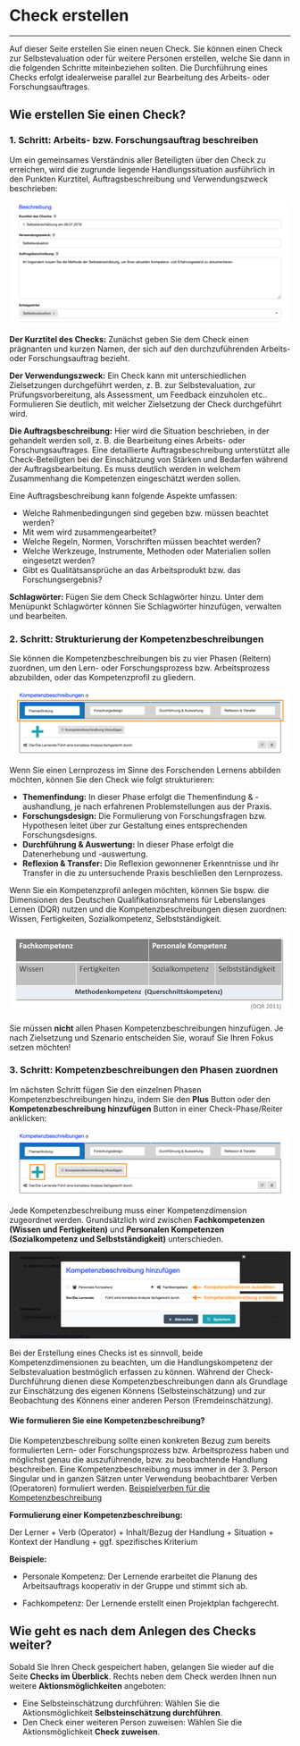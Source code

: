 # Check erstellen
- - -
Auf dieser Seite erstellen Sie einen neuen Check. Sie können einen Check zur Selbstevaluation oder für weitere Personen erstellen, welche Sie dann in die folgenden Schritte miteinbeziehen sollten. Die Durchführung eines Checks erfolgt idealerweise parallel zur Bearbeitung des Arbeits- oder Forschungsauftrages. 

## Wie erstellen Sie einen Check?

### 1. Schritt: Arbeits- bzw. Forschungsauftrag beschreiben
Um ein gemeinsames Verständnis aller Beteiligten über den Check zu erreichen, wird die zugrunde liegende Handlungssituation ausführlich in den Punkten Kurztitel, 
Auftragsbeschreibung und Verwendungszweck beschrieben: 

<img src="media/Screen_Checkerstellen_Auftrag.jpg" alt="Beschreibung der Rahmenbedingungen eines Checks" title="Beschreibung der Rahmenbedingungen eines Checks" />

**Der Kurztitel des Checks:** Zunächst geben Sie dem Check einen prägnanten und kurzen Namen, der sich auf den durchzuführenden Arbeits- oder Forschungsauftrag bezieht.

**Der Verwendungszweck:** Ein Check kann mit unterschiedlichen Zielsetzungen durchgeführt werden, z. B. zur Selbstevaluation, zur Prüfungsvorbereitung, als 
Assessment, um Feedback einzuholen etc.. Formulieren Sie deutlich, mit welcher Zielsetzung der Check durchgeführt wird.

**Die Auftragsbeschreibung:** Hier wird die Situation beschrieben, in der gehandelt werden soll, z. B. die Bearbeitung eines Arbeits- oder Forschungsauftrages. 
Eine detaillierte Auftragsbeschreibung unterstützt alle Check-Beteiligten bei der Einschätzung von Stärken und Bedarfen während der 
Auftragsbearbeitung. Es muss deutlich werden in welchem Zusammenhang die Kompetenzen eingeschätzt werden sollen.

Eine Auftragsbeschreibung kann folgende Aspekte umfassen:
* Welche Rahmenbedingungen sind gegeben bzw. müssen beachtet werden?
* Mit wem wird zusammengearbeitet? 
* Welche Regeln, Normen, Vorschriften müssen beachtet werden? 
* Welche Werkzeuge, Instrumente, Methoden oder Materialien sollen eingesetzt werden?
* Gibt es Qualitätsansprüche an das Arbeitsprodukt bzw. das Forschungsergebnis? 

**Schlagwörter:** Fügen Sie dem Check Schlagwörter hinzu. Unter dem Menüpunkt Schlagwörter können Sie Schlagwörter hinzufügen, verwalten und bearbeiten.

### 2. Schritt: Strukturierung der Kompetenzbeschreibungen
Sie können die Kompetenzbeschreibungen bis zu vier Phasen (Reitern) zuordnen, um den Lern- oder Forschungsprozess bzw. Arbeitsprozess abzubilden, oder das Kompetenzprofil zu gliedern. 

![Darstellung der variablen und individuell auf Lern-, Forschungs- oder Arbeitsprozesse anpassbaren Strukturierung von Kompetenzbeschreibungen](media/AP_Reiter.png)

Wenn Sie einen Lernprozess im Sinne des Forschenden Lernens abbilden möchten, können Sie den Check wie folgt strukturieren:

* **Themenfindung:** In dieser Phase erfolgt die Themenfindung & -aushandlung, je nach erfahrenen Problemstellungen aus der Praxis.
* **Forschungsdesign:** Die Formulierung von Forschungsfragen bzw. Hypothesen leitet über zur Gestaltung eines entsprechenden Forschungsdesigns.
* **Durchführung & Auswertung:** In dieser Phase erfolgt die Datenerhebung und -auswertung.
* **Reflexion & Transfer:** Die Reflexion gewonnener Erkenntnisse und ihr Transfer in die zu untersuchende Praxis beschließen den Lernprozess.

Wenn Sie ein Kompetenzprofil anlegen möchten, können Sie bspw. die Dimensionen des Deutschen Qualifikationsrahmens für Lebenslanges Lernen (DQR) nutzen und die Kompetenzbeschreibungen diesen zuordnen: Wissen, Fertigkeiten, Sozialkompetenz, Selbstständigkeit.

![Kompetenzstrukturmodell des DQR](media/DQR.jpg)

Sie müssen **nicht** allen Phasen Kompetenzbeschreibungen hinzufügen. Je nach Zielsetzung und Szenario entscheiden Sie, worauf Sie Ihren Fokus setzen möchten!

### 3. Schritt: Kompetenzbeschreibungen den Phasen zuordnen
Im nächsten Schritt fügen Sie den einzelnen Phasen Kompetenzbeschreibungen hinzu, indem Sie den **Plus** Button oder den **Kompetenzbeschreibung hinzufügen** Button in einer Check-Phase/Reiter anklicken:

![Fügen Sie Kompetenzbeschreibungen über das Plus-Zeichen oder den Text-Button hinzu](media/AP_Phasen_markiert.jpg)

Jede Kompetenzbeschreibung muss einer Kompetenzdimension zugeordnet werden. Grundsätzlich wird zwischen **Fachkompetenzen (Wissen und Fertigkeiten)** und **Personalen Kompetenzen (Sozialkompetenz und Selbstständigkeit)** unterschieden. 

![Auswahl der Kompetenzdimension und Fomulierung der Kompetenzbeschreibung](media/check-erstellen-kompetenzen.png)

Bei der Erstellung eines Checks ist es sinnvoll, beide Kompetenzdimensionen zu beachten, um die Handlungskompetenz 
der Selbstevaluation bestmöglich erfassen zu können.
Während der Check-Durchführung dienen diese Kompetenzbeschreibungen dann als Grundlage zur Einschätzung des eigenen Könnens (Selbsteinschätzung) und zur Beobachtung des Könnens einer anderen Person (Fremdeinschätzung). 

#### Wie formulieren Sie eine Kompetenzbeschreibung?
Die Kompetenzbeschreibung sollte einen konkreten Bezug zum bereits formulierten Lern- oder Forschungsprozess bzw. Arbeitsprozess haben und möglichst genau die auszuführende, bzw. zu beobachtende Handlung beschreiben. 
Eine Kompetenzbeschreibung muss immer in der 3. Person Singular und in ganzen Sätzen unter Verwendung beobachtbarer Verben (Operatoren) formuliert werden. <a href="media/Verben_fuer_Kompetenzbeschreibung.pdf" target="_blank">Beispielverben für die Kompetenzbeschreibung</a>

**Formulierung einer Kompetenzbeschreibung:**

Der Lerner + Verb (Operator) + Inhalt/Bezug der Handlung + Situation + Kontext der Handlung +
ggf. spezifisches Kriterium


  **Beispiele:** 
  
* Personale Kompetenz: Der Lernende erarbeitet die Planung des Arbeitsauftrags
kooperativ in der Gruppe und stimmt sich ab.

* Fachkompetenz: Der Lernende erstellt einen Projektplan fachgerecht.


## Wie geht es nach dem Anlegen des Checks weiter?
Sobald Sie Ihren Check gespeichert haben, gelangen Sie wieder auf die Seite **Checks im Überblick**. 
Rechts neben dem Check werden Ihnen nun weitere **Aktionsmöglichkeiten** angeboten:
* Eine Selbsteinschätzung durchführen: Wählen Sie die Aktionsmöglichkeit **Selbsteinschätzung durchführen**.
* Den Check einer weiteren Person zuweisen: Wählen Sie die Aktionsmöglichkeit **Check zuweisen**.


